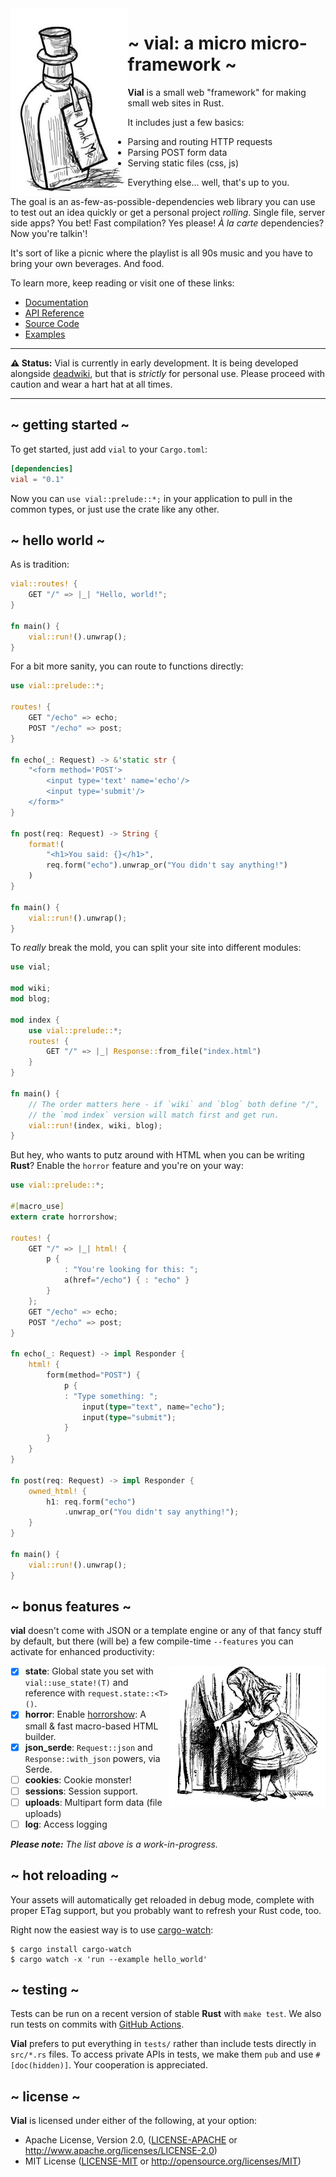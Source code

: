 <img src="./docs/img/drink-me.jpeg" alt="Drink Me." align="left" height="300" />

# ~ vial: a micro micro-framework ~

**Vial** is a small web "framework" for making small web sites in
Rust.

It includes just a few basics:

- Parsing and routing HTTP requests
- Parsing POST form data
- Serving static files (css, js)

Everything else... well, that's up to you.

The goal is an as-few-as-possible-dependencies web library you can
use to test out an idea quickly or get a personal project _rolling_.
Single file, server side apps? You bet! Fast compilation? Yes please!
_À la carte_ dependencies? Now you're talkin'!

It's sort of like a picnic where the playlist is all 90s music and you
have to bring your own beverages. And food.

To learn more, keep reading or visit one of these links:

- [Documentation](https://vial.rs/)
- [API Reference](https://docs.rs/vial)
- [Source Code](https://github.com/xvxx/vial)
- [Examples](https://github.com/xvxx/vial/tree/master/examples)

---

**⚠ Status:** Vial is currently in early development. It is being
developed alongside [deadwiki], but that is _strictly_ for personal
use. Please proceed with caution and wear a hart hat at all times.

---

## ~ getting started ~

To get started, just add `vial` to your `Cargo.toml`:

```toml
[dependencies]
vial = "0.1"
```

Now you can `use vial::prelude::*;` in your application to pull in the
common types, or just use the crate like any other.

## ~ hello world ~

As is tradition:

```rust
vial::routes! {
    GET "/" => |_| "Hello, world!";
}

fn main() {
    vial::run!().unwrap();
}
```

For a bit more sanity, you can route to functions directly:

```rust
use vial::prelude::*;

routes! {
    GET "/echo" => echo;
    POST "/echo" => post;
}

fn echo(_: Request) -> &'static str {
    "<form method='POST'>
        <input type='text' name='echo'/>
        <input type='submit'/>
    </form>"
}

fn post(req: Request) -> String {
    format!(
        "<h1>You said: {}</h1>",
        req.form("echo").unwrap_or("You didn't say anything!")
    )
}

fn main() {
    vial::run!().unwrap();
}
```

To _really_ break the mold, you can split your site into different
modules:

```rust
use vial;

mod wiki;
mod blog;

mod index {
    use vial::prelude::*;
    routes! {
        GET "/" => |_| Response::from_file("index.html")
    }
}

fn main() {
    // The order matters here - if `wiki` and `blog` both define "/",
    // the `mod index` version will match first and get run.
    vial::run!(index, wiki, blog);
}
```

But hey, who wants to putz around with HTML when you can be writing
**Rust**? Enable the `horror` feature and you're on your way:

```rust
use vial::prelude::*;

#[macro_use]
extern crate horrorshow;

routes! {
    GET "/" => |_| html! {
        p {
            : "You're looking for this: ";
            a(href="/echo") { : "echo" }
        }
    };
    GET "/echo" => echo;
    POST "/echo" => post;
}

fn echo(_: Request) -> impl Responder {
    html! {
        form(method="POST") {
            p {
            : "Type something: ";
                input(type="text", name="echo");
                input(type="submit");
            }
        }
    }
}

fn post(req: Request) -> impl Responder {
    owned_html! {
        h1: req.form("echo")
            .unwrap_or("You didn't say anything!");
    }
}

fn main() {
    vial::run!().unwrap();
}
```

## ~ bonus features ~

**vial** doesn't come with JSON or a template engine or any of that
fancy stuff by default, but there (will be) a few compile-time
`--features` you can activate for enhanced productivity:

<img src="./docs/img/alice.jpeg" alt="Alice" align="right" width="250" />

- [x] **state**: Global state you set with `vial::use_state!(T)` and
      reference with `request.state::<T>()`.
- [x] **horror**: Enable [horrorshow]: A small & fast macro-based HTML
      builder.
- [X] **json_serde**: `Request::json` and `Response::with_json` powers, via
      Serde.
- [ ] **cookies**: Cookie monster!
- [ ] **sessions**: Session support.
- [ ] **uploads**: Multipart form data (file uploads)
- [ ] **log**: Access logging

_**Please note:** The list above is a work-in-progress._

## ~ hot reloading ~

Your assets will automatically get reloaded in debug mode, complete
with proper ETag support, but you probably want to refresh your Rust
code, too.

Right now the easiest way is to use [cargo-watch]:

    $ cargo install cargo-watch
    $ cargo watch -x 'run --example hello_world'

## ~ testing ~

Tests can be run on a recent version of stable **Rust** with
`make test`. We also run tests on commits with [GitHub
Actions][gh-build-action].

**Vial** prefers to put everything in `tests/` rather than include
tests directly in `src/*.rs` files. To access private APIs in tests,
we make them `pub` and use `#[doc(hidden)]`. Your cooperation is
appreciated.

## ~ license ~

**Vial** is licensed under either of the following, at your option:

- Apache License, Version 2.0, ([LICENSE-APACHE](LICENSE-APACHE) or
  http://www.apache.org/licenses/LICENSE-2.0)
- MIT License ([LICENSE-MIT](LICENSE-MIT) or
  http://opensource.org/licenses/MIT)

[cargo-watch]: https://crates.io/crates/cargo-watch
[horrorshow]: https://github.com/Stebalien/horrorshow-rs
[deadwiki]: https://github.com/xvxx/deadwiki
[gh-build-action]: https://github.com/xvxx/vial/actions?query=workflow%3Abuild
